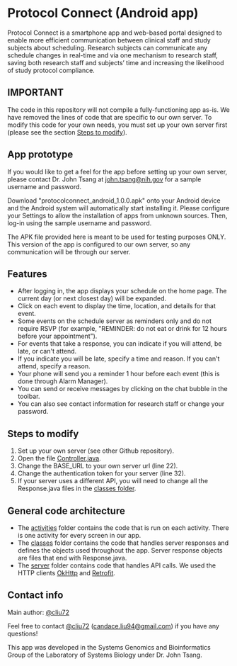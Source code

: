 # Protocol Connect (Android app)
Protocol Connect is a smartphone app and web-based portal designed to enable more efficient communication between clinical staff and study subjects about scheduling. Research subjects can communicate any schedule changes in real-time and via one mechanism to research staff, saving both research staff and subjects’ time and increasing the likelihood of study protocol compliance.

## IMPORTANT
The code in this repository will not compile a fully-functioning app as-is. We have removed the lines of code that are specific to our own server. To modify this code for your own needs, you must set up your own server first (please see the section [Steps to modify](https://github.com/niaid/protocolconnect_android#steps-to-modify)).

## App prototype
If you would like to get a feel for the app before setting up your own server, please contact Dr. John Tsang at john.tsang@nih.gov for a sample username and password.

Download "protocolconnect_android_1.0.0.apk" onto your Android device and the Android system will automatically start installing it. Please configure your Settings to allow the installation of apps from unknown sources. Then, log-in using the sample username and password.

The APK file provided here is meant to be used for testing purposes ONLY. This version of the app is configured to our own server, so any communication will be through our server.

## Features
* After logging in, the app displays your schedule on the home page. The current day (or next closest day) will be expanded.
* Click on each event to display the time, location, and details for that event.
* Some events on the schedule server as reminders only and do not require RSVP (for example, "REMINDER: do not eat or drink for 12 hours before your appointment").
* For events that take a response, you can indicate if you will attend, be late, or can't attend.
* If you indicate you will be late, specify a time and reason. If you can't attend, specify a reason.
* Your phone will send you a reminder 1 hour before each event (this is done through Alarm Manager).
* You can send or receive messages by clicking on the chat bubble in the toolbar.
* You can also see contact information for research staff or change your password. 

## Steps to modify
1. Set up your own server (see other Github repository).
2. Open the file [Controller.java](https://github.com/niaid/protocolconnect_android/blob/master/app/src/main/java/niaid/lsb/protocolconnect/server/Controller.java).
3. Change the BASE_URL to your own server url (line 22).
4. Change the authentication token for your server (line 32).
5. If your server uses a different API, you will need to change all the Response.java files in the [classes folder](https://github.com/niaid/protocolconnect_android/tree/master/app/src/main/java/niaid/lsb/protocolconnect/classes).

## General code architecture
* The [activities](https://github.com/niaid/protocolconnect_android/tree/master/app/src/main/java/niaid/lsb/protocolconnect/activities) folder contains the code that is run on each activity. There is one activity for every screen in our app.
* The [classes](https://github.com/niaid/protocolconnect_android/tree/master/app/src/main/java/niaid/lsb/protocolconnect/classes) folder contains the code that handles server responses and defines the objects used throughout the app. Server response objects are files that end with Response.java.
* The [server](https://github.com/niaid/protocolconnect_android/tree/master/app/src/main/java/niaid/lsb/protocolconnect/server) folder contains code that handles API calls. We used the HTTP clients [OkHttp](http://square.github.io/okhttp/) and [Retrofit](http://square.github.io/retrofit/).

## Contact info
Main author: [@cliu72](https://github.com/cliu72)

Feel free to contact [@cliu72](https://github.com/cliu72) (candace.liu94@gmail.com) if you have any questions!

This app was developed in the Systems Genomics and Bioinformatics Group of the Laboratory of Systems Biology under Dr. John Tsang.
